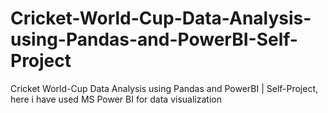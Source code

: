 # Cricket-World-Cup-Data-Analysis-using-Pandas-and-PowerBI-Self-Project
Cricket World-Cup Data Analysis using Pandas and PowerBI | Self-Project, here i have  used MS Power BI for data visualization
